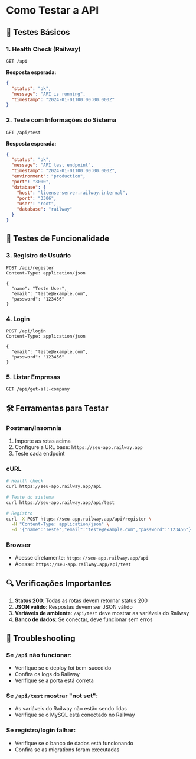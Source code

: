 # Como Testar a API

## 🚀 Testes Básicos

### 1. Health Check (Railway)
```
GET /api
```
**Resposta esperada:**
```json
{
  "status": "ok",
  "message": "API is running",
  "timestamp": "2024-01-01T00:00:00.000Z"
}
```

### 2. Teste com Informações do Sistema
```
GET /api/test
```
**Resposta esperada:**
```json
{
  "status": "ok",
  "message": "API test endpoint",
  "timestamp": "2024-01-01T00:00:00.000Z",
  "environment": "production",
  "port": "3000",
  "database": {
    "host": "license-server.railway.internal",
    "port": "3306",
    "user": "root",
    "database": "railway"
  }
}
```

## 🧪 Testes de Funcionalidade

### 3. Registro de Usuário
```
POST /api/register
Content-Type: application/json

{
  "name": "Teste User",
  "email": "teste@example.com",
  "password": "123456"
}
```

### 4. Login
```
POST /api/login
Content-Type: application/json

{
  "email": "teste@example.com",
  "password": "123456"
}
```

### 5. Listar Empresas
```
GET /api/get-all-company
```

## 🛠️ Ferramentas para Testar

### Postman/Insomnia
1. Importe as rotas acima
2. Configure a URL base: `https://seu-app.railway.app`
3. Teste cada endpoint

### cURL
```bash
# Health check
curl https://seu-app.railway.app/api

# Teste do sistema
curl https://seu-app.railway.app/api/test

# Registro
curl -X POST https://seu-app.railway.app/api/register \
  -H "Content-Type: application/json" \
  -d '{"name":"Teste","email":"teste@example.com","password":"123456"}'
```

### Browser
- Acesse diretamente: `https://seu-app.railway.app/api`
- Acesse: `https://seu-app.railway.app/api/test`

## 🔍 Verificações Importantes

1. **Status 200**: Todas as rotas devem retornar status 200
2. **JSON válido**: Respostas devem ser JSON válido
3. **Variáveis de ambiente**: `/api/test` deve mostrar as variáveis do Railway
4. **Banco de dados**: Se conectar, deve funcionar sem erros

## 🚨 Troubleshooting

### Se `/api` não funcionar:
- Verifique se o deploy foi bem-sucedido
- Confira os logs do Railway
- Verifique se a porta está correta

### Se `/api/test` mostrar "not set":
- As variáveis do Railway não estão sendo lidas
- Verifique se o MySQL está conectado no Railway

### Se registro/login falhar:
- Verifique se o banco de dados está funcionando
- Confira se as migrations foram executadas
